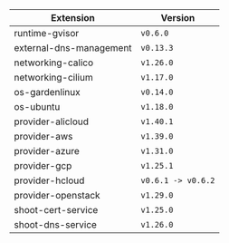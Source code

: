 | Extension      |  Version | 
| ----------- | ----------- |
|runtime-gvisor|```v0.6.0```|
|external-dns-management|```v0.13.3```|
|networking-calico|```v1.26.0```|
|networking-cilium|```v1.17.0```|
|os-gardenlinux|```v0.14.0```|
|os-ubuntu|```v1.18.0```|
|provider-alicloud|```v1.40.1```|
|provider-aws|```v1.39.0```|
|provider-azure|```v1.31.0```|
|provider-gcp|```v1.25.1```|
|provider-hcloud|```v0.6.1 -> v0.6.2```|
|provider-openstack|```v1.29.0```|
|shoot-cert-service|```v1.25.0```|
|shoot-dns-service|```v1.26.0```|
